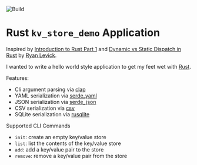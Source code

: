 ![Build](https://github.com/nknotts/rust-key-value-store-demo/actions/workflows/rust.yml/badge.svg)

# Rust `kv_store_demo` Application

Inspired by [Introduction to Rust Part 1](https://www.youtube.com/watch?v=WnWGO-tLtLA) and [Dynamic vs Static Dispatch in Rust](https://www.youtube.com/watch?v=tM2r9HD4ivQ) by [Ryan Levick](https://www.youtube.com/c/RyanLevicksVideos).

I wanted to write a hello world style application to get my feet wet with [Rust](https://www.rust-lang.org/).

Features:
 * Cli argument parsing via [clap](https://docs.rs/clap/3.2.8/clap/)
 * YAML serialization via [serde_yaml](https://docs.rs/serde_yaml/0.8.24/serde_yaml/)
 * JSON serialization via [serde_json](https://docs.rs/serde_json/1.0.82/serde_json/)
 * CSV serialization via [csv](https://docs.rs/csv/1.1.6/csv/)
 * SQLite serialization via [rusqlite](https://docs.rs/rusqlite/0.27.0/rusqlite/)

Supported CLI Commands
 * `init`: create an empty key/value store
 * `list`: list the contents of the key/value store
 * `add`: add a key/value pair to the store
 * `remove`: remove a key/value pair from the store
